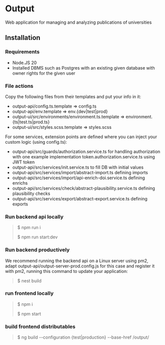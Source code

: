 # Output

Web application for managing and analyzing publications of universities

## Installation
### Requirements
- Node.JS 20
- Installed DBMS such as Postgres with an existing given database with owner rights for the given user

### File actions
Copy the following files from their templates and put your info in it:
- output-api/config.ts.template => config.ts
- output-api/env.template => env.{dev|test|prod}
- output-ui/src/environments/environment.ts.template => environment.{ts|test.ts|prod.ts}
- output-ui/src/styles.scss.template => styles.scss 

For some services, extension points are defined where you can inject your custom logic (using config.ts):
- output-api/src/guards/authorization.service.ts for handling authorization with one example implementation token.authorization.service.ts using JWT token
- output-api/src/services/init.service.ts to fill DB with initial values
- output-api/src/services/import/abstract-import.ts defining imports 
- output-api/src/services/import/api-enrich-doi.service.ts defining enrichs 
- output-api/src/services/check/abstract-plausibility.service.ts defining plausibility checks
- output-api/src/services/export/abstract-export.service.ts defining exports

### Run backend api locally
> $ npm run i
> 
> $ npm run start:dev
> 
### Run backend productively
We recommend running the backend api on a Linux server using pm2, adapt output-api/output-server-prod.config.js for this case and register it with pm2, running this command to update your application:
> $ nest build

### run frontend locally
> $ npm i
> 
> $ npm start

### build frontend distributables
> $ ng build --configuration {test|production} --base-href /output/

